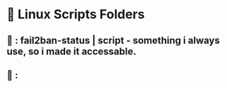 # 🐧 Linux Scripts Folders 

## 📄 : fail2ban-status | script - something i always use, so i made it accessable. 
## 📄 : 

